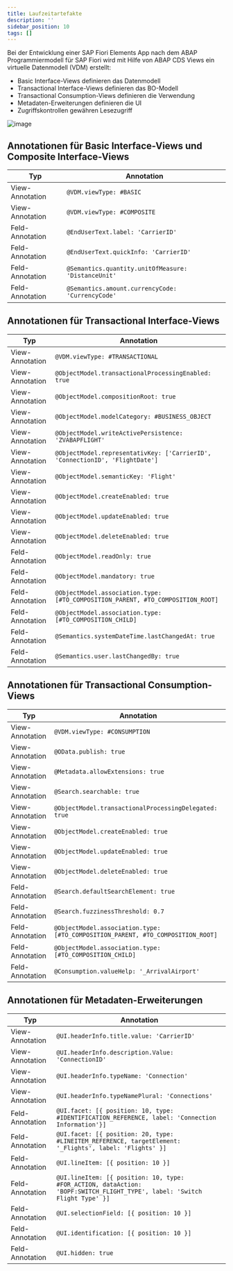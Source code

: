 ```yaml
---
title: Laufzeitartefakte
description: ''
sidebar_position: 10
tags: []
---
```


Bei der Entwicklung einer SAP Fiori Elements App nach dem ABAP Programmiermodell für SAP Fiori wird mit Hilfe von ABAP CDS Views ein virtuelle Datenmodell (VDM) 
erstellt:
- Basic Interface-Views definieren das Datenmodell
- Transactional Interface-Views definieren das BO-Modell
- Transactional Consumption-Views definieren die Verwendung
- Metadaten-Erweiterungen definieren die UI
- Zugriffskontrollen gewähren Lesezugriff

![image](https://user-images.githubusercontent.com/47243617/210204403-772c0acd-5b5f-4710-bdff-6286ff741526.png)

## Annotationen für Basic Interface-Views und Composite Interface-Views
| Typ             | Annotation                                          |
| --------------- | --------------------------------------------------- |
| View-Annotation | `@VDM.viewType: #BASIC`                             |
| View-Annotation | `@VDM.viewType: #COMPOSITE`                         |
| Feld-Annotation | `@EndUserText.label: 'CarrierID'`                   |
| Feld-Annotation | `@EndUserText.quickInfo: 'CarrierID'`               |
| Feld-Annotation | `@Semantics.quantity.unitOfMeasure: 'DistanceUnit'` |
| Feld-Annotation | `@Semantics.amount.currencyCode: 'CurrencyCode'`    |

## Annotationen für Transactional Interface-Views
| Typ             | Annotation                                                                      |
| --------------- | ------------------------------------------------------------------------------- |
| View-Annotation | `@VDM.viewType: #TRANSACTIONAL`                                                 |
| View-Annotation | `@ObjectModel.transactionalProcessingEnabled: true`                             |
| View-Annotation | `@ObjectModel.compositionRoot: true`                                            |
| View-Annotation | `@ObjectModel.modelCategory: #BUSINESS_OBJECT`                                  |
| View-Annotation | `@ObjectModel.writeActivePersistence: 'ZVABAPFLIGHT'`                           |
| View-Annotation | `@ObjectModel.representativKey: ['CarrierID', 'ConnectionID', 'FlightDate']`    |
| View-Annotation | `@ObjectModel.semanticKey: 'Flight'`                                            |
| View-Annotation | `@ObjectModel.createEnabled: true`                                              |
| View-Annotation | `@ObjectModel.updateEnabled: true`                                              |
| View-Annotation | `@ObjectModel.deleteEnabled: true`                                              |
| Feld-Annotation | `@ObjectModel.readOnly: true`                                                   |
| Feld-Annotation | `@ObjectModel.mandatory: true`                                                  |
| Feld-Annotation | `@ObjectModel.association.type: [#TO_COMPOSITION_PARENT, #TO_COMPOSITION_ROOT]` |
| Feld-Annotation | `@ObjectModel.association.type: [#TO_COMPOSITION_CHILD]`                        |
| Feld-Annotation | `@Semantics.systemDateTime.lastChangedAt: true`                                 |
| Feld-Annotation | `@Semantics.user.lastChangedBy: true`                                           |

## Annotationen für Transactional Consumption-Views
| Typ             | Annotation                                                                      |
| --------------- | ------------------------------------------------------------------------------- |
| View-Annotation | `@VDM.viewType: #CONSUMPTION`                                                   |
| View-Annotation | `@OData.publish: true`                                                          |
| View-Annotation | `@Metadata.allowExtensions: true`                                               |
| View-Annotation | `@Search.searchable: true`                                                      |
| View-Annotation | `@ObjectModel.transactionalProcessingDelegated: true`                           |
| View-Annotation | `@ObjectModel.createEnabled: true`                                              |
| View-Annotation | `@ObjectModel.updateEnabled: true`                                              |
| View-Annotation | `@ObjectModel.deleteEnabled: true`                                              |
| Feld-Annotation | `@Search.defaultSearchElement: true`                                            |
| Feld-Annotation | `@Search.fuzzinessThreshold: 0.7`                                               |
| Feld-Annotation | `@ObjectModel.association.type: [#TO_COMPOSITION_PARENT, #TO_COMPOSITION_ROOT]` |
| Feld-Annotation | `@ObjectModel.association.type: [#TO_COMPOSITION_CHILD]`                        |
| Feld-Annotation | `@Consumption.valueHelp: '_ArrivalAirport'`                                     |

## Annotationen für Metadaten-Erweiterungen
| Typ             | Annotation                                                                                                                |
| --------------- | ------------------------------------------------------------------------------------------------------------------------- |
| View-Annotation | `@UI.headerInfo.title.value: 'CarrierID'`                                                                                 |
| View-Annotation | `@UI.headerInfo.description.Value: 'ConnectionID'`                                                                        |
| View-Annotation | `@UI.headerInfo.typeName: 'Connection'`                                                                                   |
| View-Annotation | `@UI.headerInfo.typeNamePlural: 'Connections'`                                                                            |
| Feld-Annotation | `@UI.facet: [{ position: 10, type: #IDENTIFICATION_REFERENCE, label: 'Connection Information'}]`                          |
| Feld-Annotation | `@UI.facet: [{ position: 20, type: #LINEITEM_REFERENCE, targetElement: '_Flights', label: 'Flights' }]`                   |
| Feld-Annotation | `@UI.lineItem: [{ position: 10 }]`                                                                                        |
| Feld-Annotation | `@UI.lineItem: [{ position: 10, type: #FOR_ACTION, dataAction: 'BOPF:SWITCH_FLIGHT_TYPE', label: 'Switch Flight Type' }]` |
| Feld-Annotation | `@UI.selectionField: [{ position: 10 }]`                                                                                  |
| Feld-Annotation | `@UI.identification: [{ position: 10 }]`                                                                                  |
| Feld-Annotation | `@UI.hidden: true`                                                                                                        |
